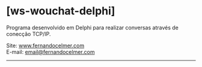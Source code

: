 # [ws-wouchat-delphi]

Programa desenvolvido em Delphi para realizar conversas através de conecção TCP/IP.

Site: www.fernandocelmer.com
</br>
E-mail: email@fernandocelmer.com
________________________________
<p>
